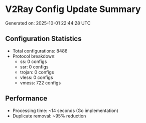 # V2Ray Config Update Summary
Generated on: 2025-10-01 22:44:28 UTC

## Configuration Statistics
- Total configurations: 8486
- Protocol breakdown:
  - ss: 0 configs
  - ssr: 0 configs
  - trojan: 0 configs
  - vless: 0 configs
  - vmess: 722 configs

## Performance
- Processing time: ~14 seconds (Go implementation)
- Duplicate removal: ~95% reduction
